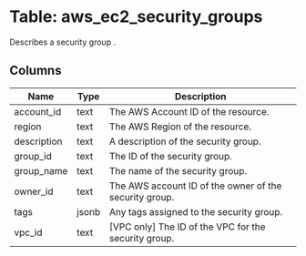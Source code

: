 
# Table: aws_ec2_security_groups
Describes a security group .
## Columns
| Name        | Type           | Description  |
| ------------- | ------------- | -----  |
|account_id|text|The AWS Account ID of the resource.|
|region|text|The AWS Region of the resource.|
|description|text|A description of the security group.|
|group_id|text|The ID of the security group.|
|group_name|text|The name of the security group.|
|owner_id|text|The AWS account ID of the owner of the security group.|
|tags|jsonb|Any tags assigned to the security group.|
|vpc_id|text|[VPC only] The ID of the VPC for the security group.|
